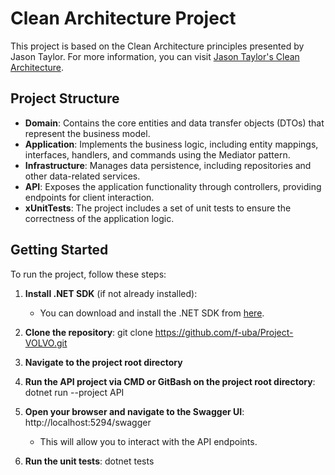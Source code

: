 # Clean Architecture Project

This project is based on the Clean Architecture principles presented by Jason Taylor. For more information, you can visit [Jason Taylor's Clean Architecture](https://jasontaylor.dev/clean-architecture-getting-started/).

## Project Structure

- **Domain**: Contains the core entities and data transfer objects (DTOs) that represent the business model.
- **Application**: Implements the business logic, including entity mappings, interfaces, handlers, and commands using the Mediator pattern.
- **Infrastructure**: Manages data persistence, including repositories and other data-related services.
- **API**: Exposes the application functionality through controllers, providing endpoints for client interaction.
- **xUnitTests**: The project includes a set of unit tests to ensure the correctness of the application logic.

## Getting Started

To run the project, follow these steps:

1. **Install .NET SDK** (if not already installed):
    - You can download and install the .NET SDK from [here](https://dotnet.microsoft.com/download).
      
2. **Clone the repository**: git clone https://github.com/f-uba/Project-VOLVO.git
      
3. **Navigate to the project root directory**

4. **Run the API project via CMD or GitBash on the project root directory**: dotnet run --project API

5. **Open your browser and navigate to the Swagger UI**: http://localhost:5294/swagger

   - This will allow you to interact with the API endpoints.

6. **Run the unit tests**: dotnet tests
